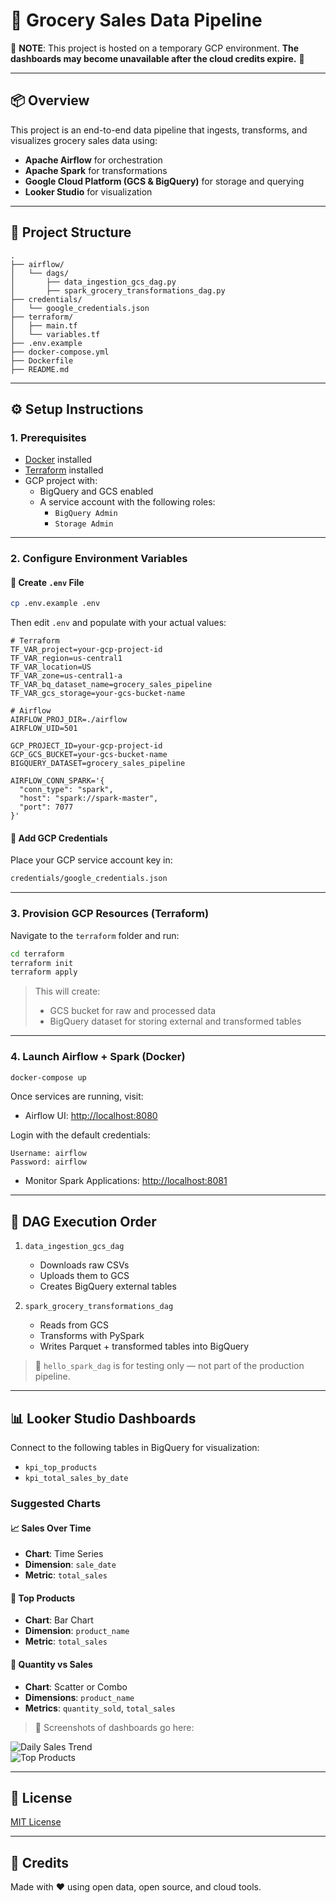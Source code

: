 # 🛒 Grocery Sales Data Pipeline

🚨 **NOTE**: This project is hosted on a temporary GCP environment. **The dashboards may become unavailable after the cloud credits expire.** 🚨

---

## 📦 Overview

This project is an end-to-end data pipeline that ingests, transforms, and visualizes grocery sales data using:

- **Apache Airflow** for orchestration  
- **Apache Spark** for transformations  
- **Google Cloud Platform (GCS & BigQuery)** for storage and querying  
- **Looker Studio** for visualization  

---

## 📁 Project Structure

```
.
├── airflow/
│   └── dags/
│       ├── data_ingestion_gcs_dag.py
│       ├── spark_grocery_transformations_dag.py
├── credentials/
│   └── google_credentials.json
├── terraform/
│   ├── main.tf
│   └── variables.tf
├── .env.example
├── docker-compose.yml
├── Dockerfile
├── README.md
```

---

## ⚙️ Setup Instructions

### 1. Prerequisites

- [Docker](https://docs.docker.com/get-docker/) installed  
- [Terraform](https://developer.hashicorp.com/terraform/install) installed  
- GCP project with:
  - BigQuery and GCS enabled  
  - A service account with the following roles:
    - `BigQuery Admin`
    - `Storage Admin`

---

### 2. Configure Environment Variables

#### 🔐 Create `.env` File

```bash
cp .env.example .env
```

Then edit `.env` and populate with your actual values:

```env
# Terraform
TF_VAR_project=your-gcp-project-id
TF_VAR_region=us-central1
TF_VAR_location=US
TF_VAR_zone=us-central1-a
TF_VAR_bq_dataset_name=grocery_sales_pipeline
TF_VAR_gcs_storage=your-gcs-bucket-name

# Airflow
AIRFLOW_PROJ_DIR=./airflow
AIRFLOW_UID=501

GCP_PROJECT_ID=your-gcp-project-id
GCP_GCS_BUCKET=your-gcs-bucket-name
BIGQUERY_DATASET=grocery_sales_pipeline

AIRFLOW_CONN_SPARK='{
  "conn_type": "spark",
  "host": "spark://spark-master",
  "port": 7077
}'
```

#### 🔐 Add GCP Credentials

Place your GCP service account key in:

```bash
credentials/google_credentials.json
```

---

### 3. Provision GCP Resources (Terraform)

Navigate to the `terraform` folder and run:

```bash
cd terraform
terraform init
terraform apply
```

> This will create:
> - GCS bucket for raw and processed data
> - BigQuery dataset for storing external and transformed tables

---

### 4. Launch Airflow + Spark (Docker)

```bash
docker-compose up
```

Once services are running, visit:

- Airflow UI: [http://localhost:8080](http://localhost:8080)

Login with the default credentials:
```
Username: airflow
Password: airflow
```

- Monitor Spark Applications: [http://localhost:8081](http://localhost:8081)

---

## 🚦 DAG Execution Order

1. `data_ingestion_gcs_dag`
   - Downloads raw CSVs
   - Uploads them to GCS
   - Creates BigQuery external tables

2. `spark_grocery_transformations_dag`
   - Reads from GCS
   - Transforms with PySpark
   - Writes Parquet + transformed tables into BigQuery

> 🛑 `hello_spark_dag` is for testing only — not part of the production pipeline.

---

## 📊 Looker Studio Dashboards

Connect to the following tables in BigQuery for visualization:

- `kpi_top_products`
- `kpi_total_sales_by_date`

### Suggested Charts

#### 📈 Sales Over Time

- **Chart**: Time Series  
- **Dimension**: `sale_date`  
- **Metric**: `total_sales`  

#### 🥇 Top Products

- **Chart**: Bar Chart  
- **Dimension**: `product_name`  
- **Metric**: `total_sales`  

#### 🧺 Quantity vs Sales

- **Chart**: Scatter or Combo  
- **Dimensions**: `product_name`  
- **Metrics**: `quantity_sold`, `total_sales`

> 📌 Screenshots of dashboards go here:

![Daily Sales Trend](screenshots/daily_sales_trend.png)  
![Top Products](screenshots/top_products_bar_chart.png)

---

## 📜 License

[MIT License](./LICENSE)

---

## 🙌 Credits

Made with ❤️ using open data, open source, and cloud tools.
